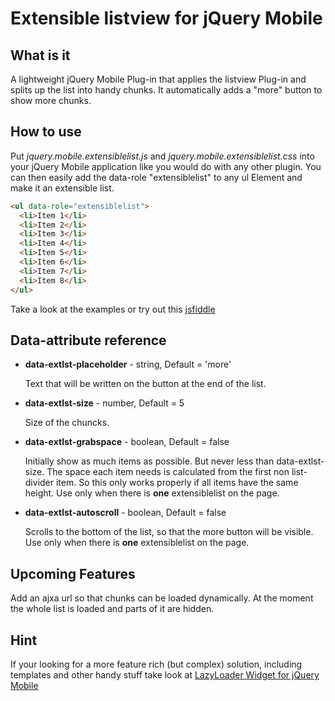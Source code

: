 Extensible listview for jQuery Mobile
======================================
What is it
----------
A lightweight jQuery Mobile Plug-in that applies the listview Plug-in and splits up the list into handy chunks.
It automatically adds a "more" button to show more chunks.

How to use
----------
Put *jquery.mobile.extensiblelist.js* and *jquery.mobile.extensiblelist.css* into your jQuery Mobile application like
you would do with any other plugin.
You can then easily add the data-role "extensiblelist" to any ul Element and make it an extensible list.

```html
<ul data-role="extensiblelist">
  <li>Item 1</li>
  <li>Item 2</li>
  <li>Item 3</li>
  <li>Item 4</li>
  <li>Item 5</li>
  <li>Item 6</li>
  <li>Item 7</li>
  <li>Item 8</li>
</ul>
```

Take a look at the examples or try out this [jsfiddle](http://jsfiddle.net/TJ3NH/3/)

Data-attribute reference
------------------------
* **data-extlst-placeholder** - string, Default = 'more'

  Text that will be written on the button at the end of the list.
  
* **data-extlst-size** - number, Default = 5

  Size of the chuncks.

* **data-extlst-grabspace** - boolean, Default = false

  Initially show as much items as possible. But never less than data-extlst-size.
  The space each item needs is calculated from the first non list-divider item.
  So this only works properly if all items have the same height.
  Use only when there is **one** extensiblelist on the page.

* **data-extlst-autoscroll** - boolean, Default = false

  Scrolls to the bottom of the list, so that the more button will be visible.
  Use only when there is **one** extensiblelist on the page.

Upcoming Features
-----------------
Add an ajxa url so that chunks can be loaded dynamically. At the moment the whole list is loaded and parts of it are hidden.

Hint
----
If your looking for a more feature rich (but complex) solution, including templates and other handy stuff take look at 
[LazyLoader Widget for jQuery Mobile](https://github.com/dcarrith/jquery.mobile.lazyloader) 
